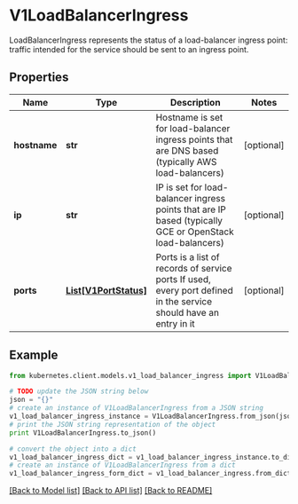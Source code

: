 # V1LoadBalancerIngress

LoadBalancerIngress represents the status of a load-balancer ingress point: traffic intended for the service should be sent to an ingress point.

## Properties
Name | Type | Description | Notes
------------ | ------------- | ------------- | -------------
**hostname** | **str** | Hostname is set for load-balancer ingress points that are DNS based (typically AWS load-balancers) | [optional] 
**ip** | **str** | IP is set for load-balancer ingress points that are IP based (typically GCE or OpenStack load-balancers) | [optional] 
**ports** | [**List[V1PortStatus]**](V1PortStatus.md) | Ports is a list of records of service ports If used, every port defined in the service should have an entry in it | [optional] 

## Example

```python
from kubernetes.client.models.v1_load_balancer_ingress import V1LoadBalancerIngress

# TODO update the JSON string below
json = "{}"
# create an instance of V1LoadBalancerIngress from a JSON string
v1_load_balancer_ingress_instance = V1LoadBalancerIngress.from_json(json)
# print the JSON string representation of the object
print V1LoadBalancerIngress.to_json()

# convert the object into a dict
v1_load_balancer_ingress_dict = v1_load_balancer_ingress_instance.to_dict()
# create an instance of V1LoadBalancerIngress from a dict
v1_load_balancer_ingress_form_dict = v1_load_balancer_ingress.from_dict(v1_load_balancer_ingress_dict)
```
[[Back to Model list]](../README.md#documentation-for-models) [[Back to API list]](../README.md#documentation-for-api-endpoints) [[Back to README]](../README.md)


